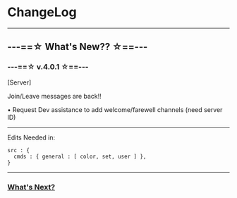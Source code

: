 # ChangeLog
-----

## ---==☆ What's New?? ☆==---
  ### ---==☆ v.4.0.1 ☆==---


[Server]

Join/Leave messages are back!!

• Request Dev assistance to add welcome/farewell channels (need server ID)

----
Edits Needed in:
```
src : {
  cmds : { general : [ color, set, user ] },
}
```

----------
### [What's Next?](https://github.com/shadow-spybeje/LadyShadow/blob/master/docs/Whats_Next.md)
